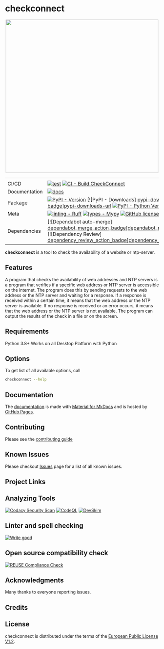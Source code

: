 # checkconnect

<div align="center">
<!-- markdownlint-disable MD034 -->
<img src="https://raw.githubusercontent.com/jmuelbert/checkconnect/main/docs/assets/images/logo.svg alt="checkconnect logo" width="500" role="img">

|               |                                                                                                                                                                                                 |
| ------------- | ----------------------------------------------------------------------------------------------------------------------------------------------------------------------------------------------- |
|               |                                                                                                                                                                                                 |
| CI/CD         | [![test][test-badge]][test-wf-url] [![CI - Build CheckConnect][ci-cd-badge]][ci-cd-wf-url]                                                                                                      |
| Documentation | [![docs][docs-badge]][docs-wf-url]                                                                                                                                                              |
| Package       | [![PyPI - Version][pypi-version-badge]][pypi-version-url] [![PyPI - Downloads] [pypi-downloads-badge]][pypi-downloads-url] [![PyPI - Python Version][python-version-badge]][python-version-url] |
| Meta          | [![linting - Ruff][ruff-badge]][ruff-url] [![types - Mypy][mypy-badge]][mypy-url] [![GitHub license][github_license_badge]][license]                                                            |
| Dependencies  | [![Dependabot auto-merge] [dependabot_merge_action_badge]][depandabot_merge_action] [![Dependency Review] [dependency_review_action_badge]][dependency_review_action]                           |
</div>

<!-- begin-short -->

**checkconnect** is a tool to check the availability of a website or ntp-server.

## Features

A program that checks the availability of web addresses and NTP servers is
a program that verifies if a specific web address or NTP server is
accessible on the internet. The program does this by sending requests to
the web address or the NTP server and waiting for a response. If a response
is received within a certain time, it means that the web address or the NTP
server is available. If no response is received or an error occurs, it
means that the web address or the NTP server is not available. The program
can output the results of the check in a file or on the screen.

## Requirements

Python 3.8+ Works on all Desktop Platform with Python


## Options

To get list of all available options, call

```bash
checkconnect --help
```

## Documentation

The [documentation][documentation-url] is made with [Material for MkDocs][mkdocs-material-url] and is hosted by [GitHub Pages][github-pages-doc-url].

## Contributing

Please see the [contributing guide][contribution_guide]

## Known Issues

Please checkout [Issues](https://github.com/jmuelbert/checkconnect/issues) page for a list of all known
issues.

## Project Links

## Analyzing Tools

[![Codacy Security Scan][codacy_action_badge]][codacy_action]
[![CodeQL][codeql_action_badge]][codeql_action]
[![DevSkim][devskim_action_badge]][devskim_action]

## Linter and spell checking

[![Write good][writegood_action_badge]][writegood_action]

## Open source compatibility check

[![REUSE Compliance Check][reuse_compliance_action_badge]][reuse_compliance_action]

## Acknowledgments

Many thanks to everyone reporting issues.

## Credits

## License

checkconnect is distributed under the terms of the
[European Public License V1.2][license].

<!-- readme-pypi-ignore-after -->

[test-badge]: https://github.com/jmuelbert/checkconnect/actions/workflows/test.yml/badge.svg
[test-wf-url]: https://github.com/jmuelbert/checkconnect/actions/workflows/test.yml
[ci-cd-badge]: https://github.com/jmuelbert/checkconnect/actions/workflows/ci.yml/badge.svg
[ci-cd-wf-url]: https://github.com/jmuelbert/checkconnect/actions/workflows/ci.yml
[docs-badge]: https://github.com/jmuelbert/checkconnect/actions/workflows/mkdocs-pages.yml/badge.svg
[docs-wf-url]: https://github.com/jmuelbert/checkconnect/actions/workflows/mkdocs-pages.yml
[pypi-version-badge]: https://img.shields.io/jmuelbert/v/checkconnect.svg?logo=pypi&label=PyPI&logoColor=gold
[pypi-version-url]: https://pypi.org/project/checkconnect/
[pypi-downloads-badge]: https://img.shields.io/jmuelbert/dm/checkconnect.svg?color=blue&label=Downloads&logo=pypi&logoColor=gold
[pypi-downloads-url]: https://github.com/jmuelbert/checkconnect
[python-version-badge]: https://img.shields.io/pypi/pyversions/hatch.svg?logo=python&label=Python&logoColor=gold
[python-version-url]: https://github.com/jmuelbert/checkconnect
[ruff-badge]: https://img.shields.io/endpoint?url=https://raw.githubusercontent.com/astral-sh/ruff/main/assets/badge/v2.json
[ruff-url]: https://github.com/astral-sh/ruff
[mypy-badge]: https://img.shields.io/badge/types-Mypy-blue.svg
[mypy-url]: https://github.com/python/mypy
[codacy_action]: https://app.codacy.com/gh/jmuelbert/checkconnect/dashboard?utm_source=gh&utm_medium=referral&utm_content=&utm_campaign=Badge_grade
[codacy_action_badge]: https://app.codacy.com/project/badge/Grade/5540e367f8564b249334da47b20a6953
[codeql_action]: https://github.com/jmuelbert/checkconnect/actions/workflows/codeql-analysis.yml
[codeql_action_badge]: https://github.com/jmuelbert/checkconnect/actions/workflows/codeql-analysis.yml/badge.svg
[contribution_guide]: https://github.com/jmuelbert/checkconnect/blob/main/.github/CONTRIBUTING.md
[depandabot_merge_action]: https://github.com/jmuelbert/checkconnect/actions/workflows/dependabot-merge.yml
[dependabot_merge_action_badge]: https://github.com/jmuelbert/checkconnect/actions/workflows/dependabot-merge.yml/badge.svg
[dependency_review_action]: https://github.com/jmuelbert/checkconnect/actions/workflows/dependency-review.yml
[dependency_review_action_badge]: https://github.com/jmuelbert/checkconnect/actions/workflows/dependency-review.yml/badge.svg
[devskim_action]: https://github.com/jmuelbert/checkconnect/actions/workflows/devskim-analysis.yml
[devskim_action_badge]: https://github.com/jmuelbert/checkconnect/actions/workflows/devskim-analysis.yml/badge.svg
[license]: https://joinup.ec.europa.eu/page/eupl-text-11-12
[github_license_badge]: https://img.shields.io/badge/license-EUPL-blue.svg
[reuse_compliance_action]: https://github.com/jmuelbert/checkconnect/actions/workflows/reuse-check.yml
[reuse_compliance_action_badge]: https://github.com/jmuelbert/checkconnect/actions/workflows/reuse-check.yml/badge.svg
[writegood_action]: https://github.com/jmuelbert/checkconnect/actions/workflows/write-good.yml
[writegood_action_badge]: https://github.com/jmuelbert/checkconnect/actions/workflows/write-good.yml/badge.svg
[documentation-url]: https://jmuelbert.github.io/checkconnect/
[mkdocs-material-url]: https://github.com/squidfunk/mkdocs-material
[github-pages-doc-url]: https://docs.github.com/en/pages

